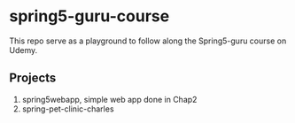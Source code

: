 # spring5-guru-course
This repo serve as a playground to follow along the Spring5-guru course on Udemy.


## Projects
1. spring5webapp, simple web app done in Chap2
2. spring-pet-clinic-charles

